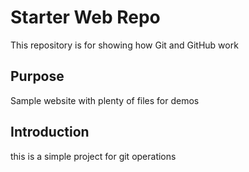 # Starter Web Repo

This repository is for showing how Git and GitHub work

## Purpose

Sample website with plenty of files for demos

## Introduction

this is a simple project for git operations